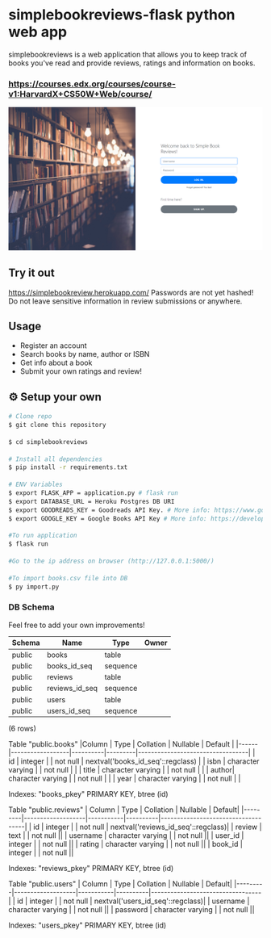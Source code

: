# simplebookreviews-flask python web app
simplebookreviews is a web application that allows you to keep track of books you've read and provide reviews, ratings and information on books.

### https://courses.edx.org/courses/course-v1:HarvardX+CS50W+Web/course/

![](static/images/login.png)

## Try it out
https://simplebookreview.herokuapp.com/
Passwords are not yet hashed! Do not leave sensitive information in
review submissions or anywhere.

## Usage

* Register an account
* Search books by name, author or ISBN
* Get info about a book
* Submit your own ratings and review!

## :gear: Setup your own

```bash
# Clone repo
$ git clone this repository

$ cd simplebookreviews

# Install all dependencies
$ pip install -r requirements.txt

# ENV Variables
$ export FLASK_APP = application.py # flask run
$ export DATABASE_URL = Heroku Postgres DB URI 
$ export GOODREADS_KEY = Goodreads API Key. # More info: https://www.goodreads.com/api
$ export GOOGLE_KEY = Google Books API Key # More info: https://developers.google.com/books/docs/v1/using#WorkingVolumes

#To run application
$ flask run

#Go to the ip address on browser (http://127.0.0.1:5000/)

#To import books.csv file into DB
$ py import.py 
```

### DB Schema

Feel free to add your own improvements!

| Schema |      Name      |   Type   |     Owner   |
|--------|----------------|----------|-------------|
| public | books          | table    |             |
| public | books_id_seq   | sequence |  		   |
| public | reviews        | table    |  |
| public | reviews_id_seq | sequence |  |
| public | users          | table    |  |
| public | users_id_seq   | sequence |  |

(6 rows)

Table "public.books"
|Column |       Type        | Collation | Nullable |              Default              |
|------|------------------|----------|---------|----------------------------------|
| id    | integer           |           | not null | nextval('books_id_seq'::regclass) |
| isbn  | character varying |           | not null |								   |
| title | character varying |           | not null |								   |
| author| character varying |           | not null |								   |
| year  | character varying |           | not null |								   |

Indexes:
    "books_pkey" PRIMARY KEY, btree (id)
	
Table "public.reviews"
|  Column  |       Type        | Collation | Nullable |               Default|
|---------|-------------------|-----------|----------|------------------------------------|
| id       | integer           |           | not null | nextval('reviews_id_seq'::regclass)|
| review   | text              |           | not null ||
| username | character varying |           | not null ||
| user_id  | integer           |           | not null ||
| rating   | character varying |           | not null ||
| book_id  | integer           |           | not null ||

Indexes:
    "reviews_pkey" PRIMARY KEY, btree (id)
	
Table "public.users"
 | Column  |       Type        | Collation | Nullable |              Default|
|---------|-------------------|-----------|----------|----------------------------------|
| id       | integer           |           | not null | nextval('users_id_seq'::regclass)|
| username | character varying |           | not null ||
| password | character varying |           | not null ||

Indexes:
    "users_pkey" PRIMARY KEY, btree (id)	